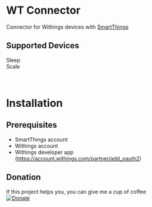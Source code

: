 # WT Connector
Connector for Withings devices with [SmartThings](https://www.smartthings.com/getting-started)

## Supported Devices
Sleep<br/>
Scale<br/>
<br/><br/>


# Installation

## Prerequisites
* SmartThings account
* Withings account
* Withings developer app (https://account.withings.com/partner/add_oauth2)






## Donation
If this project helps you, you can give me a cup of coffee<br/>
[![Donate](https://img.shields.io/badge/Donate-PayPal-green.svg)](https://paypal.me/fison67)
<br/><br/>
